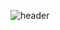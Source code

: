![header](https://capsule-render.vercel.app/api?type=waving&color=gradient&height=300&section=header&text=God%30bless%30you!%30%F0%9F%A4%97)
